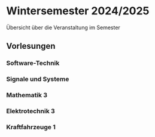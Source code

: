# Wintersemester 2024/2025

Übersicht über die Veranstaltung im Semester

## Vorlesungen

### Software-Technik

### Signale und Systeme

### Mathematik 3

### Elektrotechnik 3

### Kraftfahrzeuge 1
